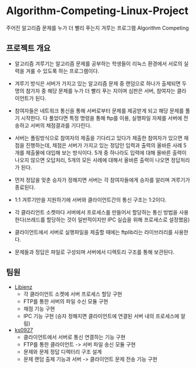 # Algorithm-Competing-Linux-Project
주어진 알고리즘 문제를 누가 더 빨리 푸는지 겨루는 프로그램 Algorithm Competing
## 프로젝트 개요

- 알고리즘 겨루기는 알고리즘 문제를 공부하는 학생들이 리눅스 환경에서 서로의 실력을 겨룰 수 있도록 하는 프로그램이다. 

- 겨루기 방식은 서버가 가지고 있는 알고리즘 문제 중 랜덤으로 하나가 출제되면 두명의 참가자 중 해당 문제를 누가 더 빨리 푸는 지이며 심판은 서버, 참여자는 클라이언트가 된다. 

- 참여자들은 네트워크 통신을 통해 서버로부터 문제를 제공받게 되고 해당 문제를 풀기 시작한다. 다 풀었다면 특정 명령을 통해 ftp를 이용, 실행파일 자체를 서버에 전송하고 서버의 채점결과를 기다린다.  

- 서버는 폴링방식으로 참여자의 제출을 기다리고 있다가 제출한 참여자가 있으면 채점을 진행하는데, 채점은 서버가 가지고 있는 정답인 입력과 출력의 올바른 사례 5개를 제출물에 대입해 보는 방식이다. 5개 중 하나라도 입력에 대해 올바른 출력이 나오지 않으면 오답처리, 5개의 모든 사례에 대해서 올바른 출력이 나오면 정답처리가 된다. 

- 먼저 정답을 맞춘 승자가 정해지면 서버는 각 참여자들에게 승자를 알리며 겨루기가 종료된다. 

- 1:1 겨루기만을 지원하기에 서버와 클라이언트간의 통신 구조는 1:2이다.

- 각 클라리언트 소켓마다 서버에서 프로세스를 만들어서 할당하는 통신 방법을 사용한다(쓰레드를 할당하는 것이 일반적이지만 IPC 실습을 위해 프로세스로 설정했음)

- 클라이언트에서 서버로 실행파일을 제출할 때에는 ftplib라는 라이브러리를 사용한다.

- 문제들과 정답은 파일로 구성되며 서버에서 디렉토리 구조를 통해 보관된다.


## 팀원

- [Libienz](https://github.com/Libienz) 
  - 각 클라이언트 소켓에 서버 프로세스 할당 구현
  - FTP를 통한 서버의 파일 수신 모듈 구현
  - 채점 기능 구현
  - IPC 기능 구현 (승자 정해지면 클라이언트에 연결된 서버 내의 프로세스에 알림)
- [ks0927](https://github.com/ks0927)
  - 클라이언트에서 서버로 통신 연결하는 기능 구현
  - FTP를 통한 클라이언트 -> 서버 파일 송신 모듈 구현
  - 문제와 문제 정답 디렉터리 구조 설계
  - 문제 랜덤 출제 기능과 서버 -> 클라이언트 문제 전송 기능 구현
